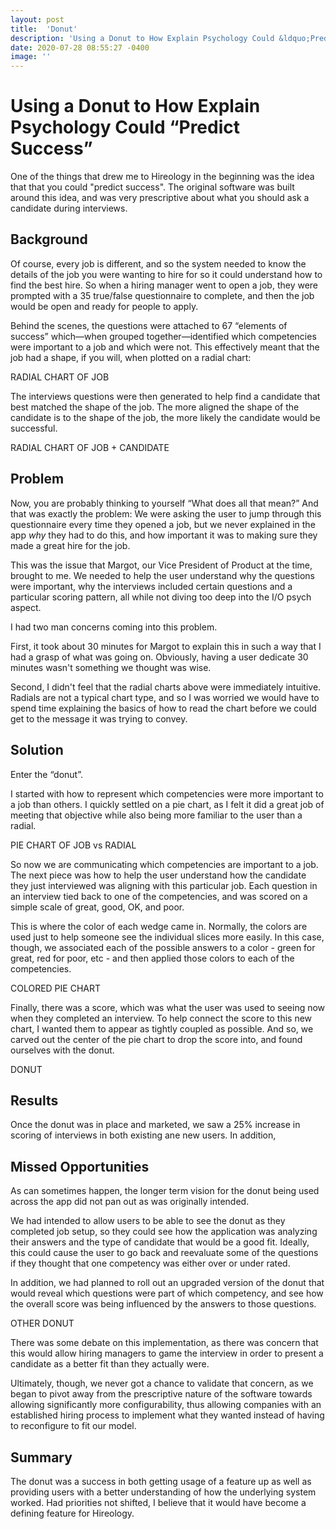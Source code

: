 ```yaml
---
layout: post
title:  'Donut'
description: 'Using a Donut to How Explain Psychology Could &ldquo;Predict Success&rdquo;'
date: 2020-07-28 08:55:27 -0400
image: ''
---
```

# Using a Donut to How Explain Psychology Could &ldquo;Predict Success&rdquo;

One of the things that drew me to Hireology in the beginning was the idea that that you could "predict success".  The original software was built around this idea, and was very prescriptive about what you should ask a candidate during interviews.

## Background

Of course, every job is different, and so the system needed to know the details of the job you were wanting to hire for so it could understand how to find the best hire. So when a hiring manager went to open a job, they were prompted with a 35 true/false questionnaire to complete, and then the job would be open and ready for people to apply.

Behind the scenes, the questions were attached to 67 &ldquo;elements of success&rdquo; which&mdash;when grouped together&mdash;identified which competencies were important to a job and which were not. This effectively meant that the job had a shape, if you will, when plotted on a radial chart:

RADIAL CHART OF JOB

The interviews questions were then generated to help find a candidate that best matched the shape of the job. The more aligned the shape of the candidate is to the shape of the job, the more likely the candidate would be successful.

RADIAL CHART OF JOB + CANDIDATE

## Problem

Now, you are probably thinking to yourself &ldquo;What does all that mean?&rdquo; And that was exactly the problem: We were asking the user to jump through this questionnaire every time they opened a job, but we never explained in the app _why_ they had to do this, and how important it was to making sure they made a great hire for the job.

This was the issue that Margot, our Vice President of Product at the time, brought to me. We needed to help the user understand why the questions were important, why the interviews included certain questions and a particular scoring pattern, all while not diving too deep into the I/O psych aspect.

I had two man concerns coming into this problem.

First, it took about 30 minutes for Margot to explain this in such a way that I had a grasp of what was going on. Obviously, having a user dedicate 30 minutes wasn't something we thought was wise.

Second, I didn't feel that the radial charts above were immediately intuitive. Radials are not a typical chart type, and so I was worried we would have to spend time explaining the basics of how to read the chart before we could get to the message it was trying to convey.

## Solution

Enter the &ldquo;donut&rdquo;.

I started with how to represent which competencies were more important to a job than others. I quickly settled on a pie chart, as I felt it did a great job of meeting that objective while also being more familiar to the user than a radial.

PIE CHART OF JOB vs RADIAL

So now we are communicating which competencies are important to a job. The next piece was how to help the user understand how the candidate they just interviewed was aligning with this particular job. Each question in an interview tied back to one of the competencies, and was scored on a simple scale of great, good, OK, and poor. 

This is where the color of each wedge came in. Normally, the colors are used just to help someone see the individual slices more easily. In this case, though, we associated each of the possible answers to a color - green for great, red for poor, etc - and then applied those colors to each of the competencies.

COLORED PIE CHART

Finally, there was a score, which was what the user was used to seeing now when they completed an interview. To help connect the score to this new chart, I wanted them to appear as tightly coupled as possible. And so, we carved out the center of the pie chart to drop the score into, and found ourselves with the donut.

DONUT

## Results

Once the donut was in place and marketed, we saw a 25% increase in scoring of interviews in both existing ane new users. In addition, 

## Missed Opportunities

As can sometimes happen, the longer term vision for the donut being used across the app did not pan out as was originally intended.

We had intended to allow users to be able to see the donut as they completed job setup, so they could see how the application was analyzing their answers and the type of candidate that would be a good fit. Ideally, this could cause the user to go back and reevaluate some of the questions if they thought that one competency was either over or under rated.

In addition, we had planned to roll out an upgraded version of the donut that would reveal which questions were part of which competency, and see how the overall score was being influenced by the answers to those questions.

OTHER DONUT

There was some debate on this implementation, as there was concern that this would allow hiring managers to game the interview in order to present a candidate as a better fit than they actually were.

Ultimately, though, we never got a chance to validate that concern, as we began to pivot away from the prescriptive nature of the software towards allowing significantly more configurability, thus allowing companies with an established hiring process to implement what they wanted instead of having to reconfigure to fit our model.

## Summary

The donut was a success in both getting usage of a feature up as well as providing users with a better understanding of how the underlying system worked. Had priorities not shifted, I believe that it would have become a defining feature for Hireology.